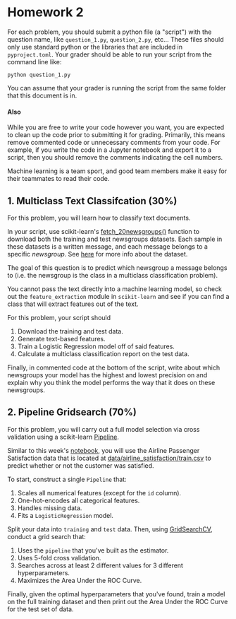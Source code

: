# Homework 2

For each problem, you should submit a python file (a "script") with the question name, like `question_1.py`, `question_2.py`, etc... These files should only use standard python or the libraries that are included in `pyproject.toml`. Your grader should be able to run your script from the command line like:

```commandline
python question_1.py
```

You can assume that your grader is running the script from the same folder that this document is in.

#### Also

While you are free to write your code however you want, you are expected to clean up the code prior to submitting it for grading. Primarily, this means remove commented code or unnecessary comments from your code. For example, if you write the code in a Jupyter notebook and export it to a script, then you should remove the comments indicating the cell numbers.

Machine learning is a team sport, and good team members make it easy for their teammates to read their code.

## 1. Multiclass Text Classifcation (30%)

For this problem, you will learn how to classify text documents. 

In your script, use scikit-learn's [fetch_20newsgroups()](https://scikit-learn.org/stable/modules/generated/sklearn.datasets.fetch_20newsgroups.html) function to download both the training and test newsgroups datasets. Each sample in these datasets is a written message, and each message belongs to a specific _newsgroup_. See [here](http://qwone.com/~jason/20Newsgroups/) for more info about the dataset.

The goal of this question is to predict which newsgroup a message belongs to (i.e. the newsgroup is the class in a multiclass classification problem).

You cannot pass the text directly into a machine learning model, so check out the `feature_extraction` module in `scikit-learn` and see if you can find a class that will extract features out of the text.

For this problem, your script should

1. Download the training and test data.
2. Generate text-based features.
3. Train a Logistic Regression model off of said features.
4. Calculate a multiclass classification report on the test data.

Finally, in commented code at the bottom of the script, write about which newsgroups your model has the highest and lowest precision on and explain why you think the model performs the way that it does on these newsgroups.

## 2. Pipeline Gridsearch (70%)

For this problem, you will carry out a full model selection via cross validation using a scikit-learn [Pipeline](https://scikit-learn.org/stable/modules/generated/sklearn.pipeline.Pipeline.html).

Similar to this week's [notebook](notebooks/classification.ipynb), you will use the Airline Passenger Satisfaction data that is located at [data/airline_satisfaction/train.csv](data/airline_satisfaction/train.csv) to predict whether or not the customer was satisfied. 

To start, construct a single `Pipeline` that:

1. Scales all numerical features (except for the `id` column).
2. One-hot-encodes all categorical features.
3. Handles missing data.
4. Fits a `LogisticRegression` model.

Split your data into `training` and `test` data. Then, using [GridSearchCV](https://scikit-learn.org/stable/modules/generated/sklearn.model_selection.GridSearchCV.html), conduct a grid search that:

1. Uses the `pipeline` that you've built as the estimator.
2. Uses 5-fold cross validation.
3. Searches across at least 2 different values for 3 different hyperparameters.
4. Maximizes the Area Under the ROC Curve.

Finally, given the optimal hyperparameters that you've found, train a model on the full training dataset and then print out the Area Under the ROC Curve for the test set of data.
